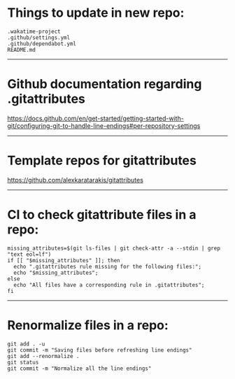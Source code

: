 # Things to update in new repo:

```
.wakatime-project
.github/settings.yml
.github/dependabot.yml
README.md
```

---

# Github documentation regarding .gitattributes
https://docs.github.com/en/get-started/getting-started-with-git/configuring-git-to-handle-line-endings#per-repository-settings

---

# Template repos for gitattributes
https://github.com/alexkaratarakis/gitattributes

---

# CI to check gitattribute files in a repo:

```
missing_attributes=$(git ls-files | git check-attr -a --stdin | grep "text eol=lf")
if [[ "$missing_attributes" ]]; then
  echo ".gitattributes rule missing for the following files:";
  echo "$missing_attributes";
else
  echo "All files have a corresponding rule in .gitattributes";
fi
```

---

# Renormalize files in a repo:

```
git add . -u
git commit -m "Saving files before refreshing line endings"
git add --renormalize .
git status
git commit -m "Normalize all the line endings"
```
